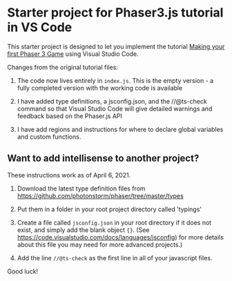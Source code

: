 # Starter project for Phaser3.js tutorial in VS Code

This starter project is designed to let you implement the tutorial [Making your first Phaser 3 Game](http://phaser.io/tutorials/making-your-first-phaser-3-game/part1) using Visual Studio Code. 

Changes from the original tutorial files:

1) The code now lives entirely in `index.js`. This is the empty version - a fully completed version with the working code is available 
   
2) I have added type definitions, a jsconfig.json, and the //@ts-check command so that Visual Studio Code will give detailed warnings and feedback based on the Phaser.js API
   
3) I have add regions and instructions for where to declare global variables and custom functions. 

## Want to add intellisense to another project?

These instructions work as of April 6, 2021.

1) Download the latest type definition files from https://github.com/photonstorm/phaser/tree/master/types

2) Put them in a folder in your root project directory called 'typings'

3) Create a file called `jsconfig.json` in your root directory if it does not exist, and simply add the blank object `{}`. (See https://code.visualstudio.com/docs/languages/jsconfig) for more details about this file you may need for more advanced projects.)

4) Add the line `//@ts-check` as the first line in all of your javascript files.

Good luck!

